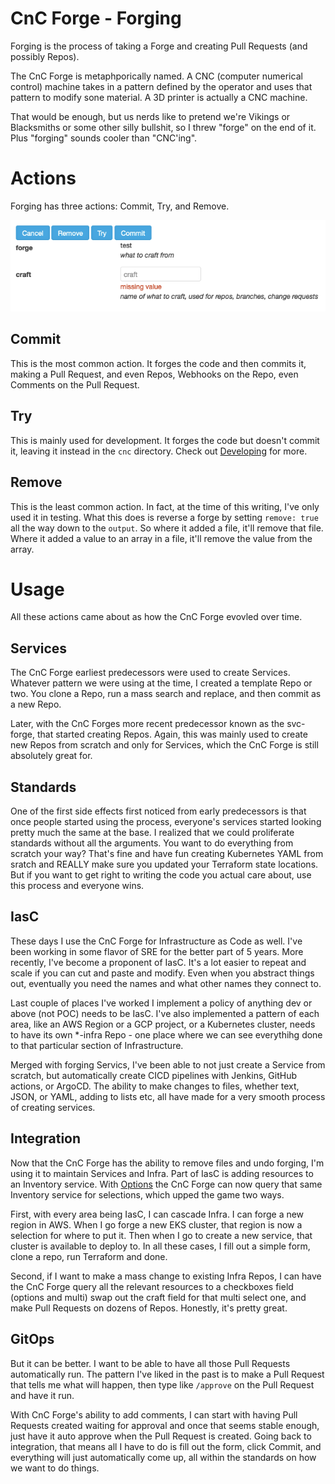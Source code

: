 # CnC Forge - Forging

Forging is the process of taking a Forge and creating Pull Requests (and possibly Repos).

The CnC Forge is metaphporically named. A CNC (computer numerical control) machine takes in a pattern
defined by the operator and uses that pattern to modify sone material. A 3D printer is actually a CNC
machine.

That would be enough, but us nerds like to pretend we're Vikings or Blacksmiths or some other silly
bullshit, so I threw "forge" on the end of it. Plus "forging" sounds cooler than "CNC'ing".

# Actions

Forging has three actions: Commit, Try, and Remove.

![forging](img/forging.png)

## Commit

This is the most common action. It forges the code and then commits it, making a Pull Request, and
even Repos, Webhooks on the Repo, even Comments on the Pull Request.

## Try

This is mainly used for development. It forges the code but doesn't commit it, leaving it instead in
the `cnc` directory. Check out [Developing](Developing.md) for more.

## Remove

This is the least common action. In fact, at the time of this writing, I've only used it in testing.
What this does is reverse a forge by setting `remove: true` all the way down to the `output`. So where
it added a file, it'll remove that file. Where it added a value to an array in a file, it'll remove
the value from the array.

# Usage

All these actions came about as how the CnC Forge evovled over time.

## Services

The CnC Forge earliest predecessors were used to create Services. Whatever pattern we were using
at the time, I created a template Repo or two. You clone a Repo, run a mass search and replace, and
then commit as a new Repo.

Later, with the CnC Forges more recent predecessor known as the svc-forge, that started creating
Repos. Again, this was mainly used to create new Repos from scratch and only for Services, which the
CnC Forge is still absolutely great for.

## Standards

One of the first side effects first noticed from early predecessors is that once people started using the
process, everyone's services started looking pretty much the same at the base. I realized that we
could proliferate standards without all the arguments. You want to do everything from scratch your
way? That's fine and have fun creating Kubernetes YAML from sratch and REALLY make sure you updated
your Terraform state locations. But if you want to get right to writing the code you actual care about,
use this process and everyone wins.

## IasC

These days I use the CnC Forge for Infrastructure as Code as well. I've been working in some flavor
of SRE for the better part of 5 years. More recently, I've become a proponent of IasC. It's a lot
easier to repeat and scale if you can cut and paste and modify. Even when you abstract things out,
eventually you need the names and what other names they connect to.

Last couple of places I've worked I implement a policy of anything dev or above (not POC) needs to
be IasC. I've also implemented a pattern of each area, like an AWS Region or a GCP project, or a
Kubernetes cluster, needs to have its own *-infra Repo - one place where we can see everythihg
done to that particular section of Infrastructure.

Merged with forging Servics, I've been able to not just create a Service from scratch, but
automatically create CICD pipelines with Jenkins, GitHub actions, or ArgoCD. The ability to make
changes to files, whether text, JSON, or YAML, adding to lists etc, all have made for a very smooth
process of creating services.

## Integration

Now that the CnC Forge has the ability to remove files and undo forging, I'm using it to maintain
Services and Infra. Part of IasC is adding resources to an Inventory service. With [Options](Options.md)
the CnC Forge can now query that same Inventory service for selections, which upped the game two ways.

First, with every area being IasC, I can cascade Infra. I can forge a new region in AWS. When I go
forge a new EKS cluster, that region is now a selection for where to put it. Then when I go to create
a new service, that cluster is available to deploy to. In all these cases, I fill out a simple form,
clone a repo, run Terraform and done.

Second, if I want to make a mass change to existing Infra Repos, I can have the CnC Forge query all
the relevant resources to a checkboxes field (options and multi) swap out the craft field for that
multi select one, and make Pull Requests on dozens of Repos. Honestly, it's pretty great.

## GitOps

But it can be better. I want to be able to have all those Pull Requests automatically run. The pattern
I've liked in the past is to make a Pull Request that tells me what will happen, then type like
`/approve` on the Pull Request and have it run.

With CnC Forge's ability to add comments, I can start with having Pull Requests created waiting for
approval and once that seems stable enough, just have it auto approve when the Pull Request is created.
Going back to integration, that means all I have to do is fill out the form, click Commit, and everything
will just automatically come up, all within the standards on how we want to do things.
